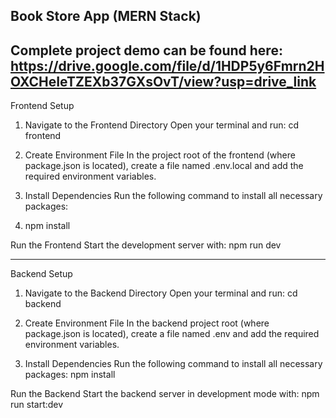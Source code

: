 
Book Store App (MERN Stack)
-------------------------------------------------------------
Complete project demo can be found here: https://drive.google.com/file/d/1HDP5y6Fmrn2HOXCHeIeTZEXb37GXsOvT/view?usp=drive_link
-------------------------------------------------------------
Frontend Setup

1. Navigate to the Frontend Directory
Open your terminal and run: cd frontend

2. Create Environment File
In the project root of the frontend (where package.json is located), create a file named .env.local and add the required environment variables.

3. Install Dependencies
Run the following command to install all necessary packages:

4. npm install

Run the Frontend
Start the development server with: npm run dev

-------------------------------------------------------------
Backend Setup

1. Navigate to the Backend Directory
Open your terminal and run: cd backend

2. Create Environment File
In the backend project root (where package.json is located), create a file named .env and add the required environment variables.

3. Install Dependencies
Run the following command to install all necessary packages: npm install

Run the Backend
Start the backend server in development mode with: npm run start:dev
